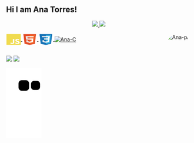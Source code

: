 ## Hi I am Ana Torres!
<div align="center">
  <a href="https://github.com/AnaTorres7">
  <img height="170em" src="https://github-readme-stats.vercel.app/api?username=AnaTorres7&show_icons=true&theme=dracula&include_all_commits=true&count_private=true"/>
  <img height="170em" src="https://github-readme-stats.vercel.app/api/top-langs/?username=AnaTorres7&layout=compact&langs_count=7&theme=dracula"/>
</div>
<div style="display: inline_block"><br>
  <img align="center" alt="Ana-Js" height="30" width="40" src="https://raw.githubusercontent.com/devicons/devicon/master/icons/javascript/javascript-plain.svg">
  <img align="center" alt="Ana-HTML" height="30" width="40" src="https://raw.githubusercontent.com/devicons/devicon/master/icons/html5/html5-original.svg">
  <img align="center" alt="Ana-CSS" height="30" width="40" src="https://raw.githubusercontent.com/devicons/devicon/master/icons/css3/css3-original.svg">
  <img align="center" alt="Ana-C" height="30" width="40" src="https://img.icons8.com/color/452/c-programming.png">
  <img align="right" alt="Ana-pic" height="150" style="border-radius:50px;" src="https://media.discordapp.net/attachments/1031275618962264228/1031276529520476222/ezgif.com-gif-maker.gif?width=427&height=427">
</div>
  
  ##
 
<div> 
  <a href = "mailto:contatoanaflaviatorresc@gmail.com"><img src="https://img.shields.io/badge/-Gmail-%23333?style=for-the-badge&logo=gmail&logoColor=white" target="_blank"></a>
  <a href="linkedin.com/in/ana-flávia-torres-do-carmo-934995240" target="_blank"><img src="https://img.shields.io/badge/-LinkedIn-%230077B5?style=for-the-badge&logo=linkedin&logoColor=white" target="_blank"></a> 
 
  ![Snake animation](https://github.com/AnaTorres7/AnaTorres7/blob/output/github-contribution-grid-snake.svg)
 
</div>
